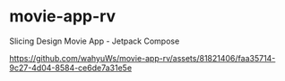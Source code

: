 # movie-app-rv
Slicing Design Movie App - Jetpack Compose

https://github.com/wahyuWs/movie-app-rv/assets/81821406/faa35714-9c27-4d04-8584-ce6de7a31e5e
